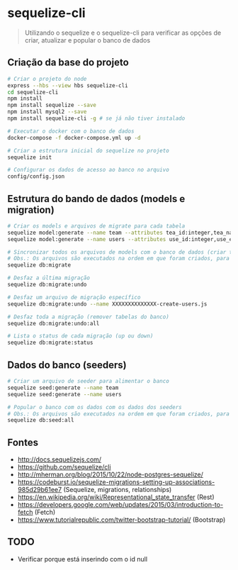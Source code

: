 # sequelize-cli
> Utilizando o sequelize e o sequelize-cli para verificar as opções de criar, atualizar e popular o banco de dados

## Criação da base do projeto
```bash
# Criar o projeto do node
express --hbs --view hbs sequelize-cli
cd sequelize-cli
npm install
npm install sequelize --save
npm install mysql2 --save
npm install sequelize-cli -g # se já não tiver instalado

# Executar o docker com o banco de dados
docker-compose -f docker-compose.yml up -d

# Criar a estrutura inicial do sequelize no projeto
sequelize init 

# Configurar os dados de acesso ao banco no arquivo
config/config.json
````

## Estrutura do bando de dados (models e migration)
```bash
# Criar os models e arquivos de migrate para cada tabela
sequelize model:generate --name team --attributes tea_id:integer,tea_name:string
sequelize model:generate --name users --attributes use_id:integer,use_email:string,use_name:string,use_password:string

# Sincronizar todos os arquivos de models com o banco de dados (criar tabelas no banco)
# Obs.: Os arquivos são executados na ordem em que foram criados, para alterar a ordem renomeie o timestamp
sequelize db:migrate

# Desfaz a última migração
sequelize db:migrate:undo

# Desfaz um arquivo de migração específico
sequelize db:migrate:undo --name XXXXXXXXXXXXXX-create-users.js

# Desfaz toda a migração (remover tabelas do banco)
sequelize db:migrate:undo:all

# Lista o status de cada migração (up ou down)
sequelize db:migrate:status
```

## Dados do banco (seeders)
```bash
# Criar um arquivo de seeder para alimentar o banco
sequelize seed:generate --name team
sequelize seed:generate --name users

# Popular o banco com os dados com os dados dos seeders
# Obs.: Os arquivos são executados na ordem em que foram criados, para alterar a ordem renomeie o timestamp
sequelize db:seed:all
```

## Fontes
- http://docs.sequelizejs.com/
- https://github.com/sequelize/cli
- http://mherman.org/blog/2015/10/22/node-postgres-sequelize/
- https://codeburst.io/sequelize-migrations-setting-up-associations-985d29b61ee7 (Sequelize, migrations, relationships)
- https://en.wikipedia.org/wiki/Representational_state_transfer (Rest)
- https://developers.google.com/web/updates/2015/03/introduction-to-fetch (Fetch)
- https://www.tutorialrepublic.com/twitter-bootstrap-tutorial/ (Bootstrap)

## TODO
- Verificar porque está inserindo com o id null